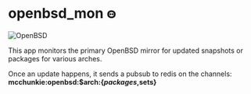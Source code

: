 openbsd_mon ꙫ
=============
![OpenBSD](https://raw.github.com/qbit/openbsd_mon/master/banner1.gif)

This app monitors the primary OpenBSD mirror for updated snapshots or
packages for various arches. 

Once an update happens, it sends a pubsub to redis on the channels: **mcchunkie:openbsd:$arch:{$packages,$sets}**
